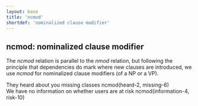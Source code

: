 ```yaml
---
layout: base
title: 'ncmod'
shortdef: 'nominalized clause modifier'
---
```


## ncmod: nominalized clause modifier

The *ncmod* relation is parallel to the *nmod* relation, but following the principle that dependencies do mark where new
clauses are introduced, we use *ncmod* for nominalized clause modifiers (of a NP or a VP).

<div class="sd-parse">
They heard about you missing classes
ncmod(heard-2, missing-6)
</div>

<div class="sd-parse">
We have no information on whether users are at risk
ncmod(information-4, risk-10)
</div>
